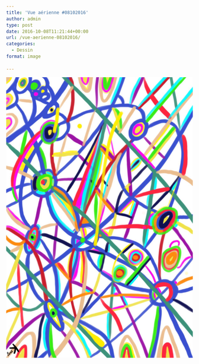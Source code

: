 ```yaml
---
title: 'Vue aérienne #08102016'
author: admin
type: post
date: 2016-10-08T11:21:44+00:00
url: /vue-aerienne-08102016/
categories:
  - Dessin
format: image

---
```

![Vue aérienne #08102016](./img_0491.jpg)